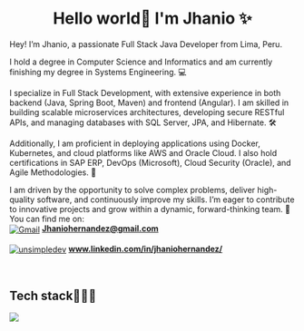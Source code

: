 <h1 align="center">Hello world👋  I'm Jhanio ✨ </h1> 

<!--Intro start-->

<p align="left">
Hey! I’m Jhanio, a passionate Full Stack Java Developer from Lima, Peru.

I hold a degree in Computer Science and Informatics and am currently finishing my degree in Systems Engineering. 💻

I specialize in Full Stack Development, with extensive experience in both backend (Java, Spring Boot, Maven) and frontend (Angular). I am skilled in building scalable microservices architectures, developing secure RESTful APIs, and managing databases with SQL Server, JPA, and Hibernate. 🛠️

Additionally, I am proficient in deploying applications using Docker, Kubernetes, and cloud platforms like AWS and Oracle Cloud. I also hold certifications in SAP ERP, DevOps (Microsoft), Cloud Security (Oracle), and Agile Methodologies. 📜

I am driven by the opportunity to solve complex problems, deliver high-quality software, and continuously improve my skills. I’m eager to contribute to innovative projects and grow within a dynamic, forward-thinking team. 🚀
You can find me on:
<br>
<a href="[Jhaniohernandez@gmail.com](https://mail.google.com/mail/u/0/#inbox?compose=new)" target="blank"><img align="center" src="https://img.shields.io/badge/Gmail-D14836?style=for-the-badge&logo=gmail&logoColor=white" alt="Gmail"/></a>
**Jhaniohernandez@gmail.com**
<br>
<br>
<a href="[https://github.com/jhani](https://www.linkedin.com/in/jhaniohernandez/)o" target="blank"><img align="center" src="https://img.shields.io/badge/LinkedIn-0077B5?style=for-the-badge&logo=linkedin&logoColor=white" alt="unsimpledev"/></a>
**www.linkedin.com/in/jhaniohernandez/**

<!--Intro end-->
  </p>
<br>

<h2 >Tech stack👨🏻‍💻</h2>
<!--tech stack icons-->
<p align="left">
  <a href="https://skillicons.dev">
    <img src="https://skillicons.dev/icons?i=java,spring,py,django,fastapi,js,nodejs,mysql,react,git,github,docker,postman" />
  </a>
</p>
<br>
<!-------------------------->

